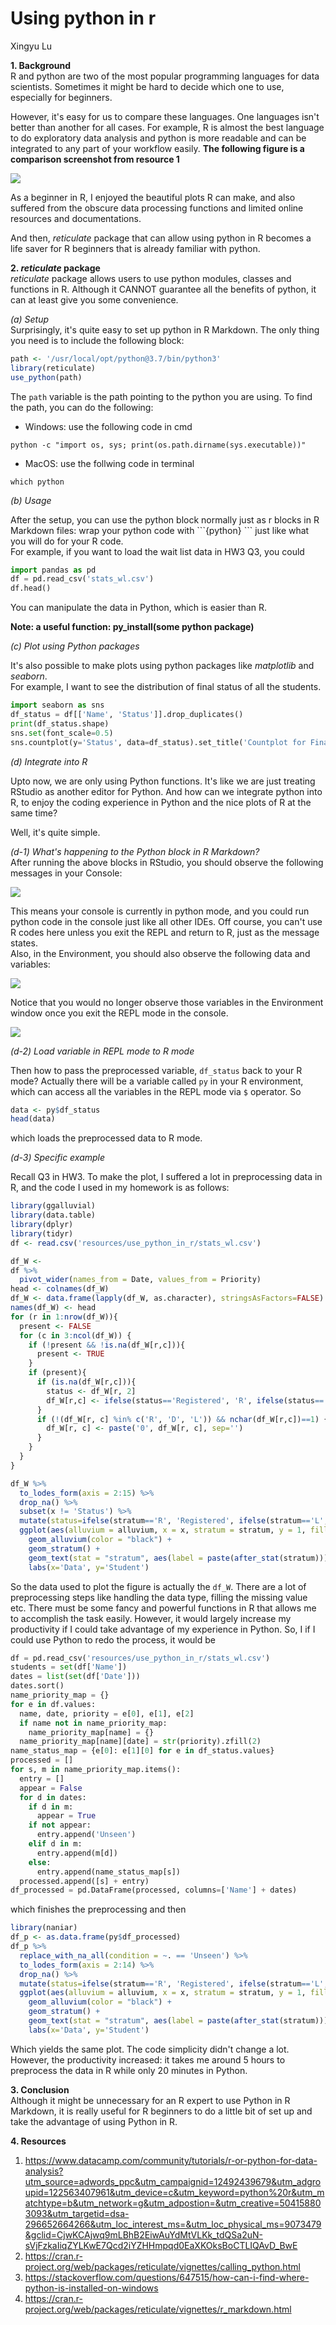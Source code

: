 # Using python in r

Xingyu Lu



**1. Background**  
R and python are two of the most popular programming languages for data scientists. Sometimes it might be hard to decide which one to use, especially for beginners. 

However, it's easy for us to compare these languages. One languages isn't better than another for all cases. For example, R is almost the best language to do exploratory data analysis and python is more readable and can be integrated to any part of your workflow easily. **The following figure is a comparison screenshot from resource 1**

![](resources/use_python_in_r/pythonvsr.png)


As a beginner in R, I enjoyed the beautiful plots R can make, and also suffered from the obscure data processing functions and limited online resources and documentations. 

And then, *reticulate* package that can allow using python in R becomes a life saver for R beginners that is already familiar with python.

**2. *reticulate* package**  
*reticulate* package allows users to use python modules, classes and functions in R. Although it CANNOT guarantee all the benefits of python, it can at least give you some convenience.

*(a) Setup*  
Surprisingly, it's quite easy to set up python in R Markdown. The only thing you need is to include the following block:


```r
path <- '/usr/local/opt/python@3.7/bin/python3'
library(reticulate)
use_python(path)
```

The `path` variable is the path pointing to the python you are using. To find the path, you can do the following:  

* Windows: use the following code in cmd  
```
python -c "import os, sys; print(os.path.dirname(sys.executable))"
```
* MacOS: use the follwing code in terminal  
```
which python
```

*(b) Usage*  

After the setup, you can use the python block normally just as r blocks in R Markdown files: wrap your python code with \`\`\`\{python\} \`\`\` just like what you will do for your R code.  
For example, if you want to load the wait list data in HW3 Q3, you could  


```python
import pandas as pd
df = pd.read_csv('stats_wl.csv')
df.head()
```

You can manipulate the data in Python, which is easier than R.  

**Note: a useful function: py_install(some python package)**

*(c) Plot using Python packages*  

It's also possible to make plots using python packages like *matplotlib* and *seaborn*.  
For example, I want to see the distribution of final status of all the students.  


```python
import seaborn as sns
df_status = df[['Name', 'Status']].drop_duplicates()
print(df_status.shape)
sns.set(font_scale=0.5)
sns.countplot(y='Status', data=df_status).set_title('Countplot for Final Status of all Students')
```

*(d) Integrate into R*    

Upto now, we are only using Python functions. It's like we are just treating RStudio as another editor for Python. And how can we integrate python into R, to enjoy the coding experience in Python and the nice plots of R at the same time?  

Well, it's quite simple.  

*(d-1) What's happening to the Python block in R Markdown?*  
After running the above blocks in RStudio, you should observe the following messages in your Console: 

![](resources/use_python_in_r/console.png)

This means your console is currently in python mode, and you could run python code in the console just like all other IDEs. Off course, you can't use R codes here unless you exit the REPL and return to R, just as the message states.  
Also, in the Environment, you should also observe the following data and variables:  

![](resources/use_python_in_r/env.png)

Notice that you would no longer observe those variables in the Environment window once you exit the REPL mode in the console.   

![](resources/use_python_in_r/envr.png)

*(d-2) Load variable in REPL mode to R mode*  

Then how to pass the preprocessed variable, `df_status` back to your R mode? Actually there will be a variable called `py` in your R environment, which can access all the variables in the REPL mode via `$` operator. So   


```r
data <- py$df_status
head(data)
```

which loads the preprocessed data to R mode.  

*(d-3) Specific example*  

Recall Q3 in HW3. To make the plot, I suffered a lot in preprocessing data in R, and the code I used in my homework is as follows: 


```r
library(ggalluvial)
library(data.table)
library(dplyr)
library(tidyr)
df <- read.csv('resources/use_python_in_r/stats_wl.csv')

df_W <- 
df %>%
  pivot_wider(names_from = Date, values_from = Priority)
head <- colnames(df_W)
df_W <- data.frame(lapply(df_W, as.character), stringsAsFactors=FALSE)
names(df_W) <- head
for (r in 1:nrow(df_W)){
  present <- FALSE
  for (c in 3:ncol(df_W)) {
    if (!present && !is.na(df_W[r,c])){
      present <- TRUE
    }
    if (present){
      if (is.na(df_W[r,c])){
        status <- df_W[r, 2]
        df_W[r,c] <- ifelse(status=='Registered', 'R', ifelse(status=='Dropped Class', 'D', 'L'))
      }
      if (!(df_W[r, c] %in% c('R', 'D', 'L')) && nchar(df_W[r,c])==1) {
        df_W[r, c] <- paste('0', df_W[r, c], sep='')
      }
    }
  }
}

df_W %>% 
  to_lodes_form(axis = 2:15) %>%
  drop_na() %>%
  subset(x != 'Status') %>%
  mutate(status=ifelse(stratum=='R', 'Registered', ifelse(stratum=='L', 'Left List', ifelse(stratum=='D', 'Dropped Class', 'Joined')))) %>%
  ggplot(aes(alluvium = alluvium, x = x, stratum = stratum, y = 1, fill=status)) +
    geom_alluvium(color = "black") +
    geom_stratum() +
    geom_text(stat = "stratum", aes(label = paste(after_stat(stratum)))) +
    labs(x='Data', y='Student')
```

So the data used to plot the figure is actually the `df_W`. There are a lot of preprocessing steps like handling the data type, filling the missing value etc. There must be some fancy and powerful functions in R that allows me to accomplish the task easily. However, it would largely increase my productivity if I could take advantage of my experience in Python. So, I if I could use Python to redo the process, it would be 


```python
df = pd.read_csv('resources/use_python_in_r/stats_wl.csv')
students = set(df['Name'])
dates = list(set(df['Date']))
dates.sort()
name_priority_map = {}
for e in df.values:
  name, date, priority = e[0], e[1], e[2]
  if name not in name_priority_map:
    name_priority_map[name] = {}
  name_priority_map[name][date] = str(priority).zfill(2)
name_status_map = {e[0]: e[1][0] for e in df_status.values}
processed = []
for s, m in name_priority_map.items():
  entry = []
  appear = False
  for d in dates:
    if d in m:
      appear = True
    if not appear:
      entry.append('Unseen')
    elif d in m:
      entry.append(m[d])
    else:
      entry.append(name_status_map[s])
  processed.append([s] + entry)
df_processed = pd.DataFrame(processed, columns=['Name'] + dates)
```

which finishes the preprocessing and then  


```r
library(naniar)
df_p <- as.data.frame(py$df_processed)
df_p %>% 
  replace_with_na_all(condition = ~. == 'Unseen') %>%
  to_lodes_form(axis = 2:14) %>%
  drop_na() %>%
  mutate(status=ifelse(stratum=='R', 'Registered', ifelse(stratum=='L', 'Left List', ifelse(stratum=='D', 'Dropped Class', 'Joined')))) %>%
  ggplot(aes(alluvium = alluvium, x = x, stratum = stratum, y = 1, fill=status)) +
    geom_alluvium(color = "black") +
    geom_stratum() +
    geom_text(stat = "stratum", aes(label = paste(after_stat(stratum)))) +
    labs(x='Data', y='Student')
```

Which yields the same plot. The code simplicity didn't change a lot. However, the productivity increased: it takes me around 5 hours to preprocess the data in R while only 20 minutes in Python. 

**3. Conclusion**  
Although it might be unnecessary for an R expert to use Python in R Markdown, it is really useful for R beginners to do a little bit of set up and take the advantage of using Python in R. 


**4. Resources**   
1. https://www.datacamp.com/community/tutorials/r-or-python-for-data-analysis?utm_source=adwords_ppc&utm_campaignid=12492439679&utm_adgroupid=122563407961&utm_device=c&utm_keyword=python%20r&utm_matchtype=b&utm_network=g&utm_adpostion=&utm_creative=504158803093&utm_targetid=dsa-296652664266&utm_loc_interest_ms=&utm_loc_physical_ms=9073479&gclid=CjwKCAjwq9mLBhB2EiwAuYdMtVLKk_tdQSa2uN-sVjFzkaIiqZYLKwE7Qcd2iYZHHmpqd0EaXKOksBoCTLIQAvD_BwE  
2. https://cran.r-project.org/web/packages/reticulate/vignettes/calling_python.html  
3. https://stackoverflow.com/questions/647515/how-can-i-find-where-python-is-installed-on-windows  
4. https://cran.r-project.org/web/packages/reticulate/vignettes/r_markdown.html
